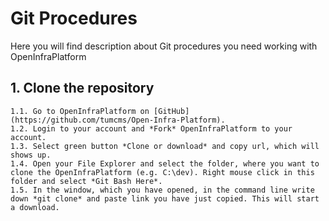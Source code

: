 # Git Procedures 

Here you will find description about Git procedures you need working with OpenInfraPlatform

## 1. Clone the repository

	1.1. Go to OpenInfraPlatform on [GitHub](https://github.com/tumcms/Open-Infra-Platform).
	1.2. Login to your account and *Fork* OpenInfraPlatform to your account.
	1.3. Select green button *Clone or download* and copy url, which will shows up.
	1.4. Open your File Explorer and select the folder, where you want to clone the OpenInfraPlatform (e.g. C:\dev). Right mouse click in this folder and select *Git Bash Here*.
	1.5. In the window, which you have opened, in the command line write down *git clone* and paste link you have just copied. This will start a download.
